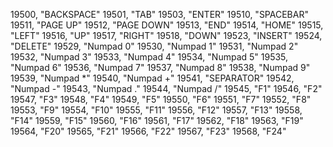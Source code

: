 ﻿19500, "BACKSPACE"
19501, "TAB"
19503, "ENTER"
19510, "SPACEBAR"
19511, "PAGE UP"
19512, "PAGE DOWN"
19513, "END"
19514, "HOME"
19515, "LEFT"
19516, "UP"
19517, "RIGHT"
19518, "DOWN"
19523, "INSERT"
19524, "DELETE"
19529, "Numpad 0"
19530, "Numpad 1"
19531, "Numpad 2"
19532, "Numpad 3"
19533, "Numpad 4"
19534, "Numpad 5"
19535, "Numpad 6"
19536, "Numpad 7"
19537, "Numpad 8"
19538, "Numpad 9"
19539, "Numpad *"
19540, "Numpad +"
19541, "SEPARATOR"
19542, "Numpad -"
19543, "Numpad ."
19544, "Numpad /"
19545, "F1"
19546, "F2"
19547, "F3"
19548, "F4"
19549, "F5"
19550, "F6"
19551, "F7"
19552, "F8"
19553, "F9"
19554, "F10"
19555, "F11"
19556, "F12"
19557, "F13"
19558, "F14"
19559, "F15"
19560, "F16"
19561, "F17"
19562, "F18"
19563, "F19"
19564, "F20"
19565, "F21"
19566, "F22"
19567, "F23"
19568, "F24"

